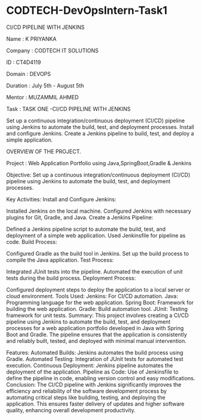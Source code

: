 # CODTECH-DevOpsIntern-Task1
CI/CD PIPELINE WITH JENKINS

Name : K PRIYANKA

Company : CODTECH IT SOLUTIONS

ID : CT4D4119

Domain : DEVOPS

Duration : July 5th - August 5th

Mentor : MUZAMMIL AHMED

Task : TASK ONE -CI/CD PIPELINE WITH JENKINS

Set up a continuous integration/continuous deployment (CI/CD) pipeline using Jenkins to automate the build, test, and deployment processes. Install and configure Jenkins. Create a Jenkins pipeline to build, test, and deploy a simple application.

OVERVIEW OF THE PROJECT.

Project : Web Application Portfolio using Java,SpringBoot,Gradle & Jenkins

Objective:
Set up a continuous integration/continuous deployment (CI/CD) pipeline using Jenkins to automate the build, test, and deployment processes.

Key Activities:
Install and Configure Jenkins:

Installed Jenkins on the local machine.
Configured Jenkins with necessary plugins for Git, Gradle, and Java.
Create a Jenkins Pipeline:

Defined a Jenkins pipeline script to automate the build, test, and deployment of a simple web application.
Used Jenkinsfile for pipeline as code.
Build Process:

Configured Gradle as the build tool in Jenkins.
Set up the build process to compile the Java application.
Test Process:

Integrated JUnit tests into the pipeline.
Automated the execution of unit tests during the build process.
Deployment Process:

Configured deployment steps to deploy the application to a local server or cloud environment.
Tools Used:
Jenkins: For CI/CD automation.
Java: Programming language for the web application.
Spring Boot: Framework for building the web application.
Gradle: Build automation tool.
JUnit: Testing framework for unit tests.
Summary:
This project involves creating a CI/CD pipeline using Jenkins to automate the build, test, and deployment processes for a web application portfolio developed in Java with Spring Boot and Gradle. The pipeline ensures that the application is consistently and reliably built, tested, and deployed with minimal manual intervention.

Features:
Automated Builds: Jenkins automates the build process using Gradle.
Automated Testing: Integration of JUnit tests for automated test execution.
Continuous Deployment: Jenkins pipeline automates the deployment of the application.
Pipeline as Code: Use of Jenkinsfile to define the pipeline in code, enabling version control and easy modifications.
Conclusion:
The CI/CD pipeline with Jenkins significantly improves the efficiency and reliability of the software development process by automating critical steps like building, testing, and deploying the application. This ensures faster delivery of updates and higher software quality, enhancing overall development productivity.

